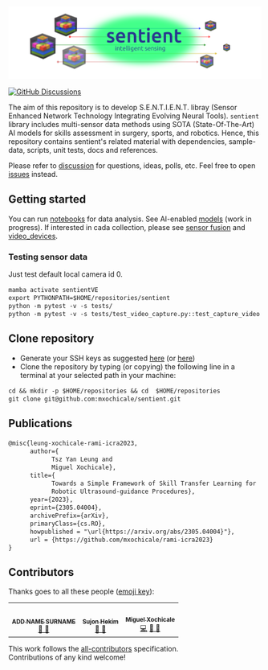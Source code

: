 <p float="left">
   <img src="docs/figures/logo.png" alt="sentient"/>
</p>

[![GitHub Discussions](https://img.shields.io/github/discussions/mxochicale/sentient)](https://github.com/mxochicale/sentient/discussions)

The aim of this repository is to develop S.E.N.T.I.E.N.T. libray (Sensor Enhanced Network Technology Integrating Evolving Neural Tools).
`sentient` library includes multi-sensor data methods using SOTA (State-Of-The-Art) AI models for skills assessment in surgery, sports, and robotics.
Hence, this repository contains sentient's related material with dependencies, sample-data, scripts, unit tests, docs and references. 

Please refer to [discussion](https://github.com/mxochicale/sentient/discussions/landing) for questions, ideas, polls, etc.
Feel free to open [issues](https://github.com/mxochicale/sentient/issues) instead.

## Getting started
You can run [notebooks](sentient/data_analysis) for data analysis.
See AI-enabled [models](sentient/models) (work in progress). 
If interested in cada collection, please see [sensor fusion](sentient/sensor_fusion) and [video_devices](sentient/video_devices).   

### Testing sensor data
Just test default local camera id 0.   
```
mamba activate sentientVE
export PYTHONPATH=$HOME/repositories/sentient
python -m pytest -v -s tests/
python -m pytest -v -s tests/test_video_capture.py::test_capture_video
```

## Clone repository
* Generate your SSH keys as suggested [here](https://docs.github.com/en/github/authenticating-to-github/generating-a-new-ssh-key-and-adding-it-to-the-ssh-agent) (or [here](https://github.com/mxochicale/tools/blob/main/github/SSH.md))
* Clone the repository by typing (or copying) the following line in a terminal at your selected path in your machine:
```
cd && mkdir -p $HOME/repositories && cd  $HOME/repositories
git clone git@github.com:mxochicale/sentient.git
```

## Publications
```
@misc{leung-xochicale-rami-icra2023,
      author={
            Tsz Yan Leung and 
            Miguel Xochicale},
      title={
            Towards a Simple Framework of Skill Transfer Learning for 
            Robotic Ultrasound-guidance Procedures}, 
      year={2023},
      eprint={2305.04004},
      archivePrefix={arXiv},
      primaryClass={cs.RO},
      howpublished = "\url{https://arxiv.org/abs/2305.04004}"},
      url = {https://github.com/mxochicale/rami-icra2023}
}
``` 

## Contributors
Thanks goes to all these people ([emoji key](https://allcontributors.org/docs/en/emoji-key)):  
<!-- ALL-CONTRIBUTORS-LIST:START - Do not remove or modify this section -->
<!-- prettier-ignore-start -->
<!-- markdownlint-disable -->
<table>
  <tr>
	<!-- CONTRIBUTOR -->
	<td align="center">
		<!-- ADD GITHUB USERNAME AND HASH FOR GITHUB PHOTO -->
		<a href="https://github.com/???"><img src="https://avatars1.githubusercontent.com/u/23114020?v=4?s=100" width="100px;" alt=""/>
		<br />
			<sub> <b>ADD NAME SURNAME</b> </sub>        
		</a>
		<br />
			<!-- ADD GITHUB REPOSITORY AND PROJECT, TITLE AND EMOJIS -->
			<a href="https://github.com/$PROJECTNAME/$REPOSITORY_NAME/commits?author=" title="Research">  🔬 🤔  </a>
	</td>
	<!-- CONTRIBUTOR -->
	<td align="center">
		<!-- ADD GITHUB USERNAME AND HASH FOR GITHUB PHOTO -->
		<a href="https://github.com/AbuAbdul1ah"><img src="https://avatars1.githubusercontent.com/u/131908567?v=4?s=100" width="100px;" alt=""/>
		<br />
			<sub> <b>Sujon Hekim</b> </sub>        
		</a>
		<br />
			<!-- ADD GITHUB REPOSITORY AND PROJECT, TITLE AND EMOJIS -->
			<a href="https://github.com/mxochicale/in2research2023/commits?author=AbuAbdul1ah" title="Research">  🔬 🤔  </a>
	</td>
	<!-- CONTRIBUTOR -->
	<td align="center">
		<a href="https://github.com/mxochicale"><img src="https://avatars1.githubusercontent.com/u/11370681?v=4?s=100" width="100px;" alt=""/>
			<br />
			<sub><b>Miguel Xochicale</b></sub>          
			<br />
		</a>
			<a href="https://github.com/mxochicale/in2research2023/commits?author=mxochicale" title="Code">💻</a> 
			<a href="ttps://github.com/mxochicale/in2research2023/commits?author=mxochicale" title="Documentation">📖  🔧 </a>
	</td>
  </tr>
</table>
<!-- markdownlint-restore -->
<!-- prettier-ignore-end -->

<!-- ALL-CONTRIBUTORS-LIST:END -->

This work follows the [all-contributors](https://github.com/all-contributors/all-contributors) specification.  
Contributions of any kind welcome!
